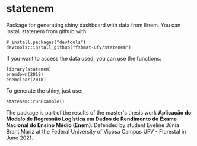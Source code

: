 # statenem

Package for generating shiny dashboard with data from Enem. You can install statenem from github with:

```{r}
# install.packages("devtools")
devtools::install_github("fsbmat-ufv/statenem")
```

If you want to access the data used, you can use the functions:

```{r}
library(statenem)
enemdown(2018)
enemclear(2018)
```
To generate the shiny, just use:

```{r}
statenem::runExample()
```

The package is part of the results of the master's thesis work **Aplicação do Modelo de Regressão Logística em Dados de Rendimento do Exame Nacional do Ensino Médio (Enem)**. Defended by student Eveline Júnia Brant Mariz at the Federal University of Viçosa Campus UFV - Florestal in June 2021.

